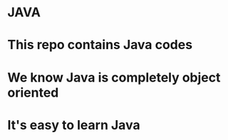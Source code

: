 # JAVA
# This repo contains Java codes
# We know Java is completely object oriented
# It's easy to learn Java
